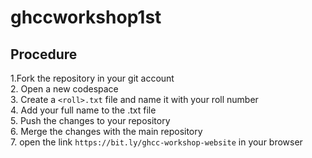# ghccworkshop1st

## Procedure
1.Fork the repository in your git account<br />
2. Open a new codespace<br />
3. Create a ```<roll>.txt``` file and name it with your roll number<br />
4. Add your full name to the .txt file<br />
5. Push the changes to your repository<br />
6. Merge the changes with the main repository<br />
7. open the link ```https://bit.ly/ghcc-workshop-website``` in your browser
